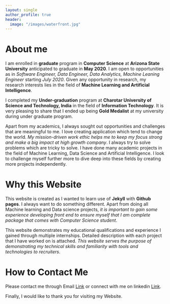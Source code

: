 ```yaml
---
layout: single
author_profile: true
header:
  image: "/images/waterfront.jpg"
---
```


# About me
I am enrolled in **graduate** program in **Computer Science** at **Arizona State University** anticipated to graduate in **May 2020**. I am open to opportunities as in *Software Engineer, Data Engineer, Data Analytics, Machine Leaning Engineer* starting *July 2020*. Given any opportunity in research, my research interests lies in the field of **Machine Learning and Artificial Intelligence**.

I completed my **Under-graduation** program at **Charotar University of Science and Technology, India** in the field of **Information Technology**. It is very pleasing to share that I ended up being **Gold Medalist** at my university during under graduate program.

Apart from my academics, I always sought out opportunities and challenges that are meaningful to me. I love creating application which tend to change the world. *My mission-driven work ethic helps me to keep my focus strong and make a big impact at high growth company*. I always try to solve problems which are tricky to solve. I have done many academic projects in the field of Machine Learning, Data Science and Artificial Intelligence. I look to challenge myself further more to dive deep into these fields by creating more projects independently.

# Why this Website
This website is created as I wanted to learn use of **Jekyll** with **Github pages**. I always want to do something different. Apart from doing all Machine learning and Data science projects, *it is important to gain some experience developing front end to ensure myself that I am complete package that comes with Computer Science student*.

This website demonstrates my educational qualifications and experience I gained through multiple internships. Detailed description with each project that I have worked on is attached. *This website serves the purpose of demonstrating my technical skills and familiarity with tools and technologies to recruiters*.

# How to Contact Me
Please contact me through Email [Link](mailto:tpshah2@asu.edu) or connect with me on linkedin [Link](https://www.linkedin.com/in/tirthshah08).

Finally, I would like to thank you for visiting my Website.
